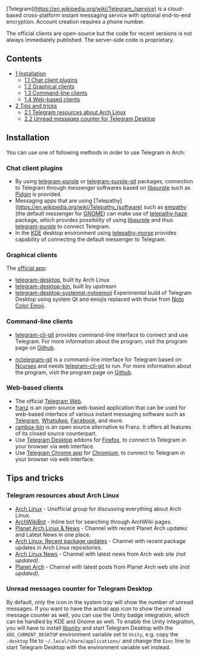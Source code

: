 [Telegram](https://en.wikipedia.org/wiki/Telegram_(service) is a cloud-based cross-platform instant messaging service with optional end-to-end encryption. Account creation requires a phone number.

The official clients are open-source but the code for recent versions is not always immediately published. The server-side code is proprietary.

## Contents

*   [1 Installation](#Installation)
    *   [1.1 Chat client plugins](#Chat_client_plugins)
    *   [1.2 Graphical clients](#Graphical_clients)
    *   [1.3 Command-line clients](#Command-line_clients)
    *   [1.4 Web-based clients](#Web-based_clients)
*   [2 Tips and tricks](#Tips_and_tricks)
    *   [2.1 Telegram resources about Arch Linux](#Telegram_resources_about_Arch_Linux)
    *   [2.2 Unread messages counter for Telegram Desktop](#Unread_messages_counter_for_Telegram_Desktop)

## Installation

You can use one of following methods in order to use Telegram in Arch:

### Chat client plugins

*   By using [telegram-purple](https://aur.archlinux.org/packages/telegram-purple/) or [telegram-purple-git](https://aur.archlinux.org/packages/telegram-purple-git/) packages, connection to Telegram through messenger softwares based on [libpurple](https://www.archlinux.org/packages/?name=libpurple) such as [Pidgin](/index.php/Pidgin "Pidgin") is provided.
*   Messaging apps that are using [Telepathy](https://en.wikipedia.org/wiki/Telepathy_(software) such as [empathy](https://www.archlinux.org/packages/?name=empathy) (the default messenger for [GNOME](/index.php/GNOME "GNOME")) can make use of [telepathy-haze](https://www.archlinux.org/packages/?name=telepathy-haze) package, which provides possibility of using [libpurple](https://www.archlinux.org/packages/?name=libpurple) and thus [telegram-purple](https://aur.archlinux.org/packages/telegram-purple/) to connect Telegram.
*   In the [KDE](/index.php/KDE "KDE") desktop environment using [telepathy-morse](https://www.archlinux.org/packages/?name=telepathy-morse) provides capability of connecting the default messenger to Telegram.

### Graphical clients

The [official app](https://desktop.telegram.org/):

*   [telegram-desktop](https://www.archlinux.org/packages/?name=telegram-desktop), built by Arch Linux
*   [telegram-desktop-bin](https://aur.archlinux.org/packages/telegram-desktop-bin/), built by upstream
*   [telegram-desktop-systemqt-notoemoji](https://aur.archlinux.org/packages/telegram-desktop-systemqt-notoemoji/) Experimental build of Telegram Desktop using system Qt and emojis replaced with those from [Noto Color Emoji](https://github.com/googlei18n/noto-emoji).

### Command-line clients

*   [telegram-cli-git](https://aur.archlinux.org/packages/telegram-cli-git/) provides command-line interface to connect and use Telegram. For more information about the program, visit the program page on [Github](https://github.com/vysheng/tg).

*   [nctelegram-git](https://aur.archlinux.org/packages/nctelegram-git/) is a command-line interface for Telegram based on [Ncurses](https://en.wikipedia.org/wiki/Ncurses "wikipedia:Ncurses") and needs [telegram-cli-git](https://aur.archlinux.org/packages/telegram-cli-git/) to run. For more information about the program, visit the program page on [Github](https://github.com/Nanoseb/ncTelegram).

### Web-based clients

*   The official [Telegram Web](https://web.telegram.org).
*   [franz](https://aur.archlinux.org/packages/franz/) is an open-source web-based application that can be used for web-based interface of various instant messaging software such as [Telegram](https://en.wikipedia.org/wiki/Telegram_(service) "wikipedia:Telegram (service)"), [WhatsApp](https://en.wikipedia.org/wiki/WhatsApp "wikipedia:WhatsApp"), [Facebook](https://en.wikipedia.org/wiki/Facebook "wikipedia:Facebook"), and more.
*   [rambox-bin](https://aur.archlinux.org/packages/rambox-bin/) is an open source alternative to Franz. It offers all features of its closed source counterpart.
*   Use [Telegram Desktop](https://addons.mozilla.org/en-US/firefox/addon/telegram-desktop/) addons for [Firefox](/index.php/Firefox "Firefox"), to connect to Telegram in your browser via web interface.
*   Use [Telegram Chrome app](https://telegram.org/dl/webogram/chromeapp) for [Chromium](/index.php/Chromium "Chromium"), to connect to Telegram in your browser via web interface.

## Tips and tricks

### Telegram resources about Arch Linux

*   [Arch Linux](https://t.me/archlinuxgroup) - Unofficial group for discussing everything about Arch Linux.
*   [ArchWikiBot](https://t.me/archewikibot) - Inline bot for searching through ArchWiki pages.
*   [Planet Arch Linux & News](https://t.me/planetarch) - Channel with recent Planet Arch updates and Latest News in one place.
*   [Arch Linux: Recent package updates](https://t.me/archlinux_updates) - Channel with recent package updates in Arch Linux repositories.
*   [Arch Linux News](https://t.me/archlinuxnews) - Channel with latest news from Arch web site *(not updated)*.
*   [Planet Arch](https://t.me/archplanet) - Channel with latest posts from Planet Arch web site *(not updated)*.

### Unread messages counter for Telegram Desktop

By default, only the icon in the system tray will show the number of unread messages. If you want to have the actual app icon to show the unread message counter as well, you can use the Unity badge integration, which can be handled by KDE and Gnome as well. To enable the Unity integration, you will have to install [libunity](https://aur.archlinux.org/packages/libunity/) and start Telegram Desktop with the `XDG_CURRENT_DESKTOP` environment variable set to `Unity`, e.g. copy the `.desktop` file to `~/.local/share/applications/` and change the `Exec` line to start Telegram Desktop with the environment variable set instead.